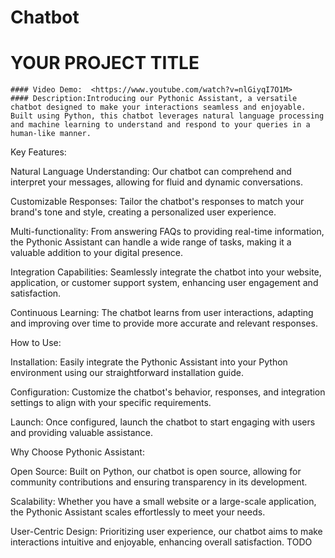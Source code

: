 # Chatbot
# YOUR PROJECT TITLE
    #### Video Demo:  <https://www.youtube.com/watch?v=nlGiyqI7O1M>
    #### Description:Introducing our Pythonic Assistant, a versatile chatbot designed to make your interactions seamless and enjoyable. Built using Python, this chatbot leverages natural language processing and machine learning to understand and respond to your queries in a human-like manner.

Key Features:

Natural Language Understanding: Our chatbot can comprehend and interpret your messages, allowing for fluid and dynamic conversations.

Customizable Responses: Tailor the chatbot's responses to match your brand's tone and style, creating a personalized user experience.

Multi-functionality: From answering FAQs to providing real-time information, the Pythonic Assistant can handle a wide range of tasks, making it a valuable addition to your digital presence.

Integration Capabilities: Seamlessly integrate the chatbot into your website, application, or customer support system, enhancing user engagement and satisfaction.

Continuous Learning: The chatbot learns from user interactions, adapting and improving over time to provide more accurate and relevant responses.

How to Use:

Installation: Easily integrate the Pythonic Assistant into your Python environment using our straightforward installation guide.

Configuration: Customize the chatbot's behavior, responses, and integration settings to align with your specific requirements.

Launch: Once configured, launch the chatbot to start engaging with users and providing valuable assistance.

Why Choose Pythonic Assistant:

Open Source: Built on Python, our chatbot is open source, allowing for community contributions and ensuring transparency in its development.

Scalability: Whether you have a small website or a large-scale application, the Pythonic Assistant scales effortlessly to meet your needs.

User-Centric Design: Prioritizing user experience, our chatbot aims to make interactions intuitive and enjoyable, enhancing overall satisfaction.
    TODO
